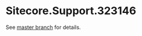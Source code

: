 # Sitecore.Support.323146

See [master branch](https://github.com/sitecoresupport/Sitecore.Support.323146) for details.